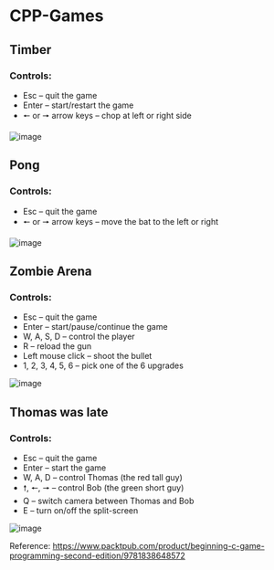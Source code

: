 # CPP-Games

## Timber

### Controls:
- Esc – quit the game
- Enter – start/restart the game
- 🠔 or 🠖 arrow keys – chop at left or right side

![image](https://user-images.githubusercontent.com/69305722/131602202-52f2a7ba-dc8d-43bc-95ad-2488bc967bcd.png)


## Pong

### Controls:
- Esc – quit the game
- 🠔 or 🠖 arrow keys – move the bat to the left or right

![image](https://user-images.githubusercontent.com/69305722/131602987-e722be6f-4bba-401d-ad84-296b4a4bd4aa.png)


## Zombie Arena

### Controls:
- Esc – quit the game
- Enter – start/pause/continue the game
- W, A, S, D – control the player
- R – reload the gun
- Left mouse click – shoot the bullet
- 1, 2, 3, 4, 5, 6 – pick one of the 6 upgrades

![image](https://user-images.githubusercontent.com/69305722/131601654-bb3f95b0-7276-40d5-bbb0-d28fc31b85cb.png)


## Thomas was late

### Controls:
- Esc – quit the game
- Enter – start the game
- W, A, D – control Thomas (the red tall guy)
- 🠕, 🠔, 🠖 – control Bob (the green short guy)
- Q – switch camera between Thomas and Bob
- E – turn on/off the split-screen

![image](https://user-images.githubusercontent.com/69305722/132668116-29900cb3-84a5-452b-a84d-84655bd5449a.png)

Reference: https://www.packtpub.com/product/beginning-c-game-programming-second-edition/9781838648572
